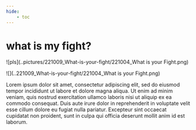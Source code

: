 ```yaml
---
hide:
    - toc
---
```


# what is my fight?

![pls](..pictures/221009_What-is-your-fight/221004_What is your Fight.png)

![](..221009_What-is-your-fight/221004_What is your Fight.png)

Lorem ipsum dolor sit amet, consectetur adipiscing elit, sed do eiusmod tempor incididunt ut labore et dolore magna aliqua. Ut enim ad minim veniam, quis nostrud exercitation ullamco laboris nisi ut aliquip ex ea commodo consequat. Duis aute irure dolor in reprehenderit in voluptate velit esse cillum dolore eu fugiat nulla pariatur. Excepteur sint occaecat cupidatat non proident, sunt in culpa qui officia deserunt mollit anim id est laborum.
